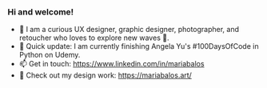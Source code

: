 ### Hi and welcome! 
  
- 🤠 I am a curious UX designer, graphic designer, photographer, and retoucher who loves to explore new waves 🌊. 
- 🔭 Quick update: I am currently finishing Angela Yu's #100DaysOfCode in Python on Udemy.
- 📫 Get in touch: https://www.linkedin.com/in/mariabalos
- 🎨 Check out my design work: https://mariabalos.art/
